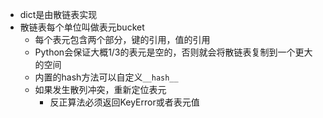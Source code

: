 - dict是由散链表实现
- 散链表每个单位叫做表元bucket
  - 每个表元包含两个部分，键的引用，值的引用
  - Python会保证大概1/3的表元是空的，否则就会将散链表复制到一个更大的空间
  - 内置的hash方法可以自定义`__hash__`
  - 如果发生散列冲突，重新定位表元
    - 反正算法必须返回KeyError或者表元值